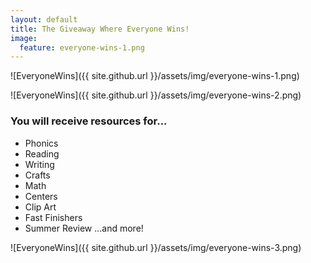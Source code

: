 ```yaml
---
layout: default
title: The Giveaway Where Everyone Wins!
image:
  feature: everyone-wins-1.png
---
```

![EveryoneWins]({{ site.github.url }}/assets/img/everyone-wins-1.png)

<div id="fd-form-608199cd568cfe5847998d0c"></div>
<script>
  window.fd('form', {
    formId: '608199cd568cfe5847998d0c',
    containerEl: '#fd-form-608199cd568cfe5847998d0c'
  });
</script>

![EveryoneWins]({{ site.github.url }}/assets/img/everyone-wins-2.png)

### You will receive resources for...
- Phonics
- Reading
- Writing
- Crafts
- Math
- Centers
- Clip Art
- Fast Finishers
- Summer Review
...and more!

![EveryoneWins]({{ site.github.url }}/assets/img/everyone-wins-3.png)